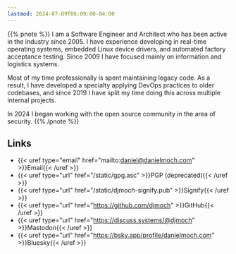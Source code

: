 ```yaml
---
lastmod: 2024-07-09T06:09:00-04:00
---
```


{{% pnote %}}
I am a <span class="p-job-title">Software Engineer and
Architect</span> who has been active in the industry since
2005. I have experience developing in real-time operating
systems, embedded Linux device drivers, and automated factory
acceptance testing. Since 2009 I have focused mainly on
information and logistics systems.

Most of my time professionally is spent maintaining legacy
code. As a result, I have developed a specialty applying
DevOps practices to older codebases, and since 2019 I have
split my time doing this across multiple internal projects.

In 2024 I began working with the open source community in
the area of security.
{{% /pnote %}}

## Links

- {{< uref type="email" href="mailto:daniel@danielmoch.com" >}}Email{{< /uref >}}
- {{< uref type="url" href="/static/gpg.asc" >}}PGP (deprecated){{< /uref >}}
- {{< uref type="url" href="/static/djmoch-signify.pub" >}}Signify{{< /uref >}}
- {{< uref type="url" href="https://github.com/djmoch" >}}GitHub{{< /uref >}}
- {{< uref type="url" href="https://discuss.systems/@djmoch" >}}Mastodon{{< /uref >}}
- {{< uref type="url" href="https://bsky.app/profile/danielmoch.com" >}}Bluesky{{< /uref >}}
